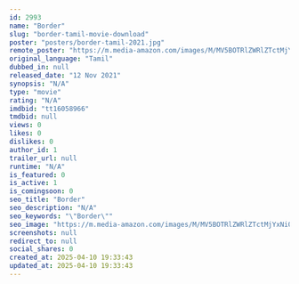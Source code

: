 ```yaml
---
id: 2993
name: "Border"
slug: "border-tamil-movie-download"
poster: "posters/border-tamil-2021.jpg"
remote_poster: "https://m.media-amazon.com/images/M/MV5BOTRlZWRlZTctMjYxNi00YWI0LTg2ZjgtM2I1OWZhZDAwMzU3XkEyXkFqcGdeQXVyMTQ1MzIwODE0._V1_SX300.jpg"
original_language: "Tamil"
dubbed_in: null
released_date: "12 Nov 2021"
synopsis: "N/A"
type: "movie"
rating: "N/A"
imdbid: "tt16058966"
tmdbid: null
views: 0
likes: 0
dislikes: 0
author_id: 1
trailer_url: null
runtime: "N/A"
is_featured: 0
is_active: 1
is_comingsoon: 0
seo_title: "Border"
seo_description: "N/A"
seo_keywords: "\"Border\""
seo_image: "https://m.media-amazon.com/images/M/MV5BOTRlZWRlZTctMjYxNi00YWI0LTg2ZjgtM2I1OWZhZDAwMzU3XkEyXkFqcGdeQXVyMTQ1MzIwODE0._V1_SX300.jpg"
screenshots: null
redirect_to: null
social_shares: 0
created_at: 2025-04-10 19:33:43
updated_at: 2025-04-10 19:33:43
---
```


